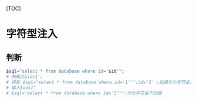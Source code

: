 [TOC]



# 字符型注入



## 判断

```php
$sql="select * from database where id='$id'";
# 先输入$id=1';
# 得到 $sql="select * from database where id='1''";id='1'';如果作为字符会出错
# 输入$id=1"
# $sql="select * from database where id='1"'";作为字符会不出错
```

